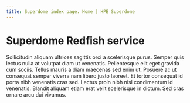 ```yaml
---
title: Superdome index page. Home | HPE Superdome
---
```


# Superdome Redfish service

Sollicitudin aliquam ultrices sagittis orci a scelerisque purus. Semper quis lectus nulla at volutpat diam ut venenatis. Pellentesque elit eget gravida cum sociis. Tellus mauris a diam maecenas sed enim ut. Posuere ac ut consequat semper viverra nam libero justo laoreet. Et tortor consequat id porta nibh venenatis cras sed. Lectus proin nibh nisl condimentum id venenatis. Blandit aliquam etiam erat velit scelerisque in dictum. Sed cras ornare arcu dui vivamus. 
